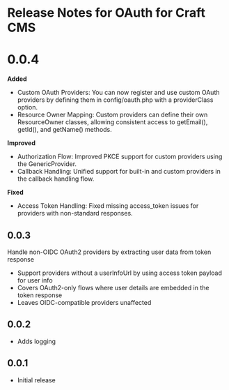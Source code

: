 # Release Notes for OAuth for Craft CMS


# 0.0.4
**Added**
- Custom OAuth Providers: You can now register and use custom OAuth providers by defining them in config/oauth.php with a providerClass option.
- Resource Owner Mapping: Custom providers can define their own ResourceOwner classes, allowing consistent access to getEmail(), getId(), and getName() methods.

**Improved**
- Authorization Flow: Improved PKCE support for custom providers using the GenericProvider.
- Callback Handling: Unified support for built-in and custom providers in the callback handling flow.

**Fixed**
- Access Token Handling: Fixed missing access_token issues for providers with non-standard responses.

## 0.0.3

Handle non-OIDC OAuth2 providers by extracting user data from token response
- Support providers without a userInfoUrl by using access token payload for user info
- Covers OAuth2-only flows where user details are embedded in the token response
- Leaves OIDC-compatible providers unaffected

## 0.0.2
- Adds logging

## 0.0.1
- Initial release
